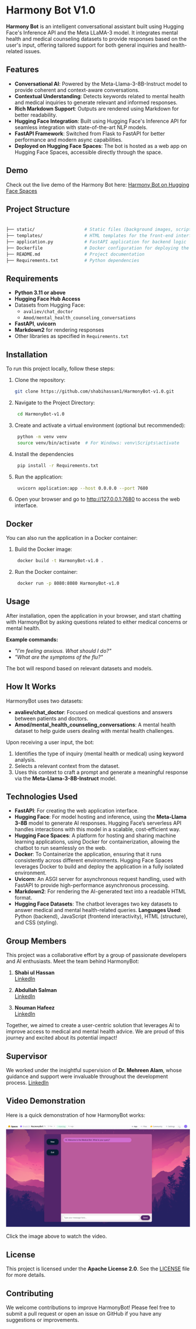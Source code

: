 # Harmony Bot V1.0

**Harmony Bot** is an intelligent conversational assistant built using Hugging Face's Inference API and the Meta LLaMA-3 model. It integrates mental health and medical counseling datasets to provide responses based on the user's input, offering tailored support for both general inquiries and health-related issues.

## Features

- **Conversational AI**: Powered by the Meta-Llama-3-8B-Instruct model to provide coherent and context-aware conversations.
- **Contextual Understanding**: Detects keywords related to mental health and medical inquiries to generate relevant and informed responses.
- **Rich Markdown Support**: Outputs are rendered using Markdown for better readability.
- **Hugging Face Integration**: Built using Hugging Face's Inference API for seamless integration with state-of-the-art NLP models.
- **FastAPI Framework**: Switched from Flask to FastAPI for better performance and modern async capabilities.
- **Deployed on Hugging Face Spaces**: The bot is hosted as a web app on Hugging Face Spaces, accessible directly through the space.

## Demo

Check out the live demo of the Harmony Bot here: [Harmony Bot on Hugging Face Spaces](https://huggingface.co/spaces/Shabi23/HarmonyBot)

## Project Structure

```bash

├── static/                   # Static files (background images, scripts, CSS)
├── templates/                # HTML templates for the front-end interface
├── application.py            # FastAPI application for backend logic
├── Dockerfile                # Docker configuration for deploying the app
├── README.md                 # Project documentation
├── Requirements.txt          # Python dependencies

```

## Requirements

- **Python 3.11 or above**
- **Hugging Face Hub Access**
- Datasets from Hugging Face: 
  - `avaliev/chat_doctor`
  - `Amod/mental_health_counseling_conversations`
- **FastAPI**, **uvicorn**
- **Markdown2** for rendering responses
- Other libraries as specified in `Requirements.txt`

## Installation

To run this project locally, follow these steps:

1. Clone the repository:

   ```bash
   git clone https://github.com/shabihassan1/HarmonyBot-v1.0.git

   ```
2. Navigate to the Project Directory:
   
   ```bash
    cd HarmonyBot-v1.0

   ```
3. Create and activate a virtual environment (optional but recommended):
    
   ```bash
    python -m venv venv
    source venv/bin/activate  # For Windows: venv\Scripts\activate
   
   ```
   
4. Install the dependencies

   ```bash
    pip install -r Requirements.txt

   ```
5. Run the application:

   ```bash
    uvicorn application:app --host 0.0.0.0 --port 7680

    ```
6. Open your browser and go to http://127.0.0.1:7680 to access the web interface.


## Docker

You can also run the application in a Docker container:

1. Build the Docker image:

   ```bash
    docker build -t HarmonyBot-v1.0 .

   ```
2. Run the Docker container:

   ```bash
    docker run -p 8080:8080 HarmonyBot-v1.0
   
   ```

## Usage

After installation, open the application in your browser, and start chatting with HarmonyBot by asking questions related to either medical concerns or mental health.

**Example commands:**

- _"I’m feeling anxious. What should I do?"_
- _"What are the symptoms of the flu?"_

The bot will respond based on relevant datasets and models.

## How It Works

HarmonyBot uses two datasets:

- **avaliev/chat_doctor**: Focused on medical questions and answers between patients and doctors.
- **Amod/mental_health_counseling_conversations**: A mental health dataset to help guide users dealing with mental health challenges.

Upon receiving a user input, the bot:

1. Identifies the type of inquiry (mental health or medical) using keyword analysis.
2. Selects a relevant context from the dataset.
3. Uses this context to craft a prompt and generate a meaningful response via the **Meta-Llama-3-8B-Instruct** model.


## Technologies Used
- **FastAPI**: For creating the web application interface.
- **Hugging Face**: For model hosting and inference, using the **Meta-Llama 3-8B** model to generate AI responses. Hugging Face’s serverless API handles interactions with this model in a scalable, cost-efficient way.
- **Hugging Face Spaces**: A platform for hosting and sharing machine learning applications, using Docker for containerization, allowing the chatbot to run seamlessly on the web.
- **Docker**: To Containerize the application, ensuring that it runs consistently across different environments. Hugging Face Spaces leverages Docker to build and deploy the application in a fully isolated environment.
- **Uvicorn**: An ASGI server for asynchronous request handling, used with FastAPI to provide high-performance asynchronous processing.
- **Markdown2**: For rendering the AI-generated text into a readable HTML format.
- **Hugging Face Datasets**: The chatbot leverages two key datasets to answer medical and mental health-related queries.
**Languages Used**: Python (backend), JavaScript (frontend interactivity), HTML (structure), and CSS (styling).

## Group Members

This project was a collaborative effort by a group of passionate developers and AI enthusiasts. Meet the team behind HarmonyBot:

1. **Shabi ul Hassan**  
   [LinkedIn](https://www.linkedin.com/in/shabi-ul-hassan1/)  

2. **Abdullah Salman**  
   [LinkedIn](https://www.linkedin.com/in/abdullah-salman-89253b272/)  

3. **Nouman Hafeez**  
   [LinkedIn](https://www.linkedin.com/in/noumanhafeez11nh/)  

Together, we aimed to create a user-centric solution that leverages AI to improve access to medical and mental health advice. We are proud of this journey and excited about its potential impact!

## Supervisor

We worked under the insightful supervision of **Dr. Mehreen Alam**, whose guidance and support were invaluable throughout the development process.  [LinkedIn](https://www.linkedin.com/in/dr-mehreen-alam-5a1b9720/)

## Video Demonstration

Here is a quick demonstration of how HarmonyBot works:

[![HarmonyBot Video Demonstration](Thumbnail.png)](https://youtu.be/w5FbRiV-Vs4)

Click the image above to watch the video.


## License

This project is licensed under the **Apache License 2.0**. See the [LICENSE](LICENSE) file for more details.

## Contributing

We welcome contributions to improve HarmonyBot! Please feel free to submit a pull request or open an issue on GitHub if you have any suggestions or improvements.



